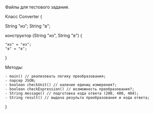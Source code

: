 Файлы для тестового задания.

Класс Converter {
  
  String "из";
  String "в";
 
  конструктор (String "из", String "в") {

    "из" = "из";
    "в" = "в";
  }
 
   Методы:
   
    - main() // реализовать логику преобразования;
    - парсер JSON;
    - boolean checkUnit() // наличие единиц измерения?;
    - boolean checkExpression() // возможность преобразования?;
    - String message() // подготовка кода ответа (200, 400, 404);
    - String result() // выдача результа преобразования и кода ответа;
}
